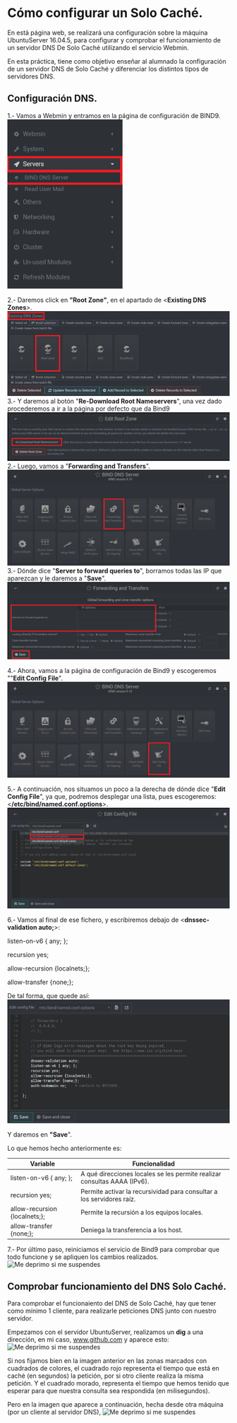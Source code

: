 # Cómo configurar un Solo Caché.

En está página web, se realizará una configuración sobre la máquina UbuntuServer 16.04.5, para configurar y comprobar el funcionamiento de un servidor DNS De Solo Caché utilizando el servicio Webmin.

En esta práctica, tiene como objetivo enseñar al alumnado la configuración de un servidor DNS de Solo Caché y diferenciar los distintos tipos de servidores DNS.

## Configuración DNS.

1.- Vamos a Webmin y entramos en la página de configuración de BIND9.
![Me deprimo si me suspendes](Imagenes/Caché/Configuración/1.PNG)

2.- Daremos click en **"Root Zone"**, en el apartado de <**Existing DNS Zones**>.
![Me deprimo si me suspendes](Imagenes/Caché/Configuración/-1.PNG)
3.- Y daremos al botón "**Re-Download Root Nameservers**", una vez dado procederemos a ir a la página por defecto que da Bind9
![Me deprimo si me suspendes](Imagenes/Caché/Configuración/0.PNG)
2.- Luego, vamos a "**Forwarding and Transfers**".
![Me deprimo si me suspendes](Imagenes/Caché/Configuración/Forward.PNG)
3.- Dónde dice "**Server to forward queries to**", borramos todas las IP que aparezcan y le daremos a "**Save**".
![Me deprimo si me suspendes](Imagenes/Caché/Configuración/forwarder1.PNG)

4.- Ahora, vamos a la página de configuración de Bind9 y escogeremos ""**Edit Config File**".
![Me deprimo si me suspendes](Imagenes/Caché/Configuración/config.PNG)

5.- A continuación, nos situamos un poco a la derecha de dónde dice "**Edit Config File**", ya que, podremos desplegar una lista, pues  escogeremos: <**/etc/bind/named.conf.options**>.
![Me deprimo si me suspendes](Imagenes/Caché/Configuración/3.PNG)

6.- Vamos al final de ese fichero, y escribiremos debajo de <**dnssec-validation auto;**>:

   listen-on-v6 { any; };
   
   recursion yes;
   
   allow-recursion {localnets;};
    
   allow-transfer {none;};
   
  De tal forma, que quede así:
  ![Me deprimo si me suspendes](Imagenes/Caché/Configuración/4.PNG)
  
  Y daremos en **"Save**".
  
  Lo que hemos hecho anteriormente es:
 
  Variable | Funcionalidad
------------ | -------------
 listen-on-v6 { any; }; | A qué direcciones locales se les permite realizar consultas AAAA (IPv6).
 recursion yes; | Permite activar la recursividad para consultar a los servidores raíz.
 allow-recursion {localnets;}; | Permite la recursión a los equipos locales.
 allow-transfer {none;}; | Deniega la transferencia a los host.

  
  7.- Por último paso, reiniciamos el servicio de Bind9 para comprobar que todo funcione y se apliquen los cambios realizados.
  ![Me deprimo si me suspendes](reinicio.PNG)
  
  ## Comprobar funcionamiento del DNS Solo Caché.

Para comprobar el funcionaiento del DNS de Solo Caché, hay que tener como mínimo 1 cliente, para realizarle peticiones DNS junto con nuestro servidor.

Empezamos con el servidor UbuntuServer, realizamos un **dig** a una dirección, en mi caso, www.github.com y aparece esto:
![Me deprimo si me suspendes]()

Si nos fijamos bien en la imagen anterior en las zonas marcados con cuadrados de colores, el cuadrado rojo representa el tiempo que está en caché (en segundos) la petición, por si otro cliente realiza la misma petición. Y el cuadrado morado, representa el tiempo que hemos tenido que esperar para que nuestra consulta sea respondida (en milisegundos).

Pero en la imagen que aparece a continuación, hecha desde otra máquina (por un cliente al servidor DNS), 
![Me deprimo si me suspendes]()

